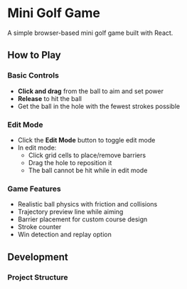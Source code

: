 
# Mini Golf Game

A simple browser-based mini golf game built with React.

## How to Play

### Basic Controls
- **Click and drag** from the ball to aim and set power
- **Release** to hit the ball
- Get the ball in the hole with the fewest strokes possible

### Edit Mode
- Click the **Edit Mode** button to toggle edit mode
- In edit mode:
  - Click grid cells to place/remove barriers
  - Drag the hole to reposition it
  - The ball cannot be hit while in edit mode

### Game Features
- Realistic ball physics with friction and collisions
- Trajectory preview line while aiming
- Barrier placement for custom course design
- Stroke counter
- Win detection and replay option

## Development

### Project Structure
